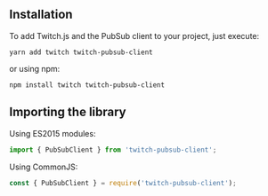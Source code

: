 ## Installation

To add Twitch.js and the PubSub client to your project, just execute:

	yarn add twitch twitch-pubsub-client

or using npm:

	npm install twitch twitch-pubsub-client

## Importing the library

Using ES2015 modules:

```typescript
import { PubSubClient } from 'twitch-pubsub-client';
```

Using CommonJS:

```typescript
const { PubSubClient } = require('twitch-pubsub-client');
```

